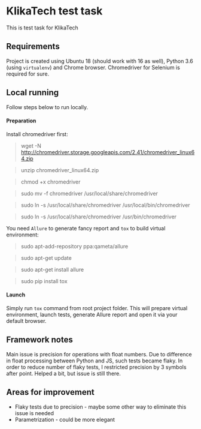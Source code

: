 # KlikaTech test task
This is test task for KlikaTech

## Requirements
Project is created using Ubuntu 18 (should work with 16 as well),
Python 3.6 (using `virtualenv`) and Chrome browser.
Chromedriver for Selenium is required for sure.

## Local running
Follow steps below to run locally.

#### Preparation
Install chromedriver first:

>wget -N http://chromedriver.storage.googleapis.com/2.41/chromedriver_linux64.zip

>unzip chromedriver_linux64.zip

>chmod +x chromedriver

>sudo mv -f chromedriver /usr/local/share/chromedriver

>sudo ln -s /usr/local/share/chromedriver /usr/local/bin/chromedriver

>sudo ln -s /usr/local/share/chromedriver /usr/bin/chromedriver


You need `Allure` to generate fancy report and `tox` to build virtual environment:

>sudo apt-add-repository ppa:qameta/allure

>sudo apt-get update 

>sudo apt-get install allure

>sudo pip install tox

#### Launch
Simply run `tox` command from root project folder. This will prepare virtual environment,
launch tests, generate Allure report and open it via your default browser.

## Framework notes
Main issue is precision for operations with float numbers. 
Due to difference in float processing between Python and JS, such tests became flaky.
In order to reduce number of flaky tests, I restricted precision by 3 symbols after point.
Helped a bit, but issue is still there.

## Areas for improvement
+ Flaky tests due to precision - maybe some other way to eliminate this issue is needed
+ Parametrization - could be more elegant
